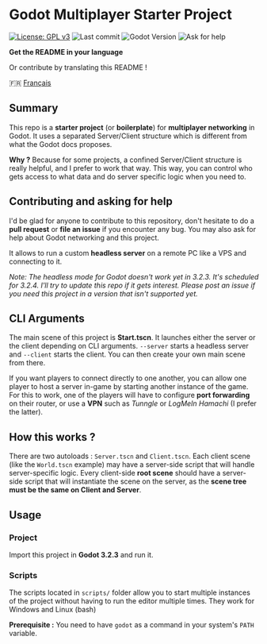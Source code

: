 # Godot Multiplayer Starter Project

[![License: GPL v3](https://img.shields.io/badge/License-GPLv3-blue.svg?style=for-the-badge)](https://www.gnu.org/licenses/gpl-3.0)
![Last commit](https://img.shields.io/github/last-commit/clement-or/godot-multiplayer-starter-project/master?style=for-the-badge)
![Godot Version](https://img.shields.io/badge/Godot%20Version-3.2.3-blue?style=for-the-badge)
![Ask for help](https://img.shields.io/badge/Ask%20for-help%20!-blue?style=for-the-badge)

**Get the README in your language**

Or contribute by translating this README !

:fr: [Français](./README_FR.md)

## Summary

This repo is a **starter project** (or **boilerplate**) for **multiplayer networking** in Godot. It uses a separated Server/Client structure which is different from what the Godot docs proposes.

**Why ?** Because for some projects, a confined Server/Client structure is really helpful, and I prefer to work that way. This way, you can control who gets access to what data and do server specific logic when you need to.

## Contributing and asking for help

I'd be glad for anyone to contribute to this repository, don't hesitate to do a **pull request** or **file an issue** if you encounter any bug. You may also ask for help about Godot networking and this project.

It allows to run a custom **headless server** on a remote PC like a VPS and connecting to it.

*Note: The headless mode for Godot doesn't work yet in 3.2.3. It's scheduled for 3.2.4. I'll try to update this repo if it gets interest. Please post an issue if you need this project in a version that isn't supported yet.*

## CLI Arguments

The main scene of this project is **Start.tscn**. It launches either the server or the client depending on CLI arguments.
`--server` starts a headless server and `--client` starts the client. You can then create your own main scene from there.

If you want players to connect directly to one another, you can allow one player to host a server in-game by starting another instance of the game. For this to work, one of the players will have to configure **port forwarding** on their router, or use a **VPN** such as *Tunngle* or *LogMeIn Hamachi* (I prefer the latter).

## How this works ? 

There are two autoloads : `Server.tscn` and `Client.tscn`. Each client scene (like the `World.tscn` example) may have a server-side script that will handle server-specific logic. Every client-side **root scene** should have a server-side script that will instantiate the scene on the server, as the **scene tree must be the same on Client and Server**.

## Usage 

### Project

Import this project in **Godot 3.2.3** and run it.

### Scripts

The scripts located in `scripts/` folder allow you to start multiple instances of the project without having to run the editor multiple times. They work for Windows and Linux (bash)

**Prerequisite :** You need to have `godot` as a command in your system's `PATH` variable.
